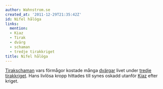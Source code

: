 ```yaml
---
author: Wahnstrom.se
created_at: '2011-12-29T21:35:42Z'
id: Nifel hålöga
links:
  mention:
  - Kiaz
  - Tirak
  - dvärg
  - schaman
  - tredje tirakkriget
title: Nifel hålöga
---
```


[Tirak][][schaman] vars förmågor kostade många [dvärgar] livet under [tredje tirakkriget]. Hans
livlösa kropp hittades till synes oskadd utanför [Kiaz] efter kriget.

  [Tirak]: Tirak
  [schaman]: schaman
  [dvärgar]: dvärg
  [tredje tirakkriget]: tredje_tirakkriget
  [Kiaz]: Kiaz